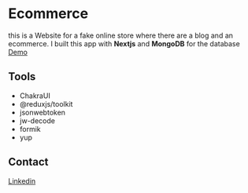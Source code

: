 # Ecommerce
this is a Website for a fake online store where there are a blog and an ecommerce.
I built this app with **Nextjs**
and **MongoDB** for the database
[Demo](https://ecommerce-alessflame.vercel.app/)

## Tools
- ChakraUI
- @reduxjs/toolkit
- jsonwebtoken
- jw-decode
- formik
- yup

## Contact
[Linkedin](https://www.linkedin.com/in/francesco-aless)
